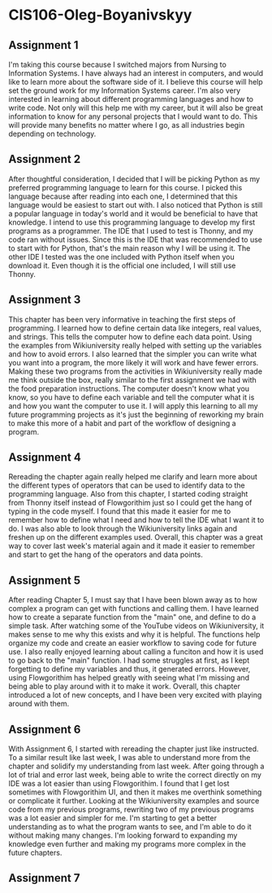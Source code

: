 # CIS106-Oleg-Boyanivskyy

## Assignment 1

I'm taking this course because I switched majors from Nursing to Information Systems. I have always had an interest in computers, and would like to learn more about the software side of it. I believe this course will help set the ground work for my Information Systems career. I'm also very interested in learning about different programming languages and how to write code. Not only will this help me with my career, but it will also be great information to know for any personal projects that I would want to do. This will provide many benefits no matter where I go, as all industries begin depending on technology.

## Assignment 2

After thoughtful consideration, I decided that I will be picking Python as my preferred programming language to learn for this course. I picked this language because after reading into each one, I determined that this language would be easiest to start out with. I also noticed that Python is still a popular language in today's world and it would be beneficial to have that knowledge. I intend to use this programming language to develop my first programs as a programmer. The IDE that I used to test is Thonny, and my code ran without issues. Since this is the IDE that was recommended to use to start with for Python, that's the main reason why I will be using it. The other IDE I tested was the one included with Python itself when you download it. Even though it is the official one included, I will still use Thonny.

## Assignment 3

This chapter has been very informative in teaching the first steps of programming. I learned how to define certain data like integers, real values, and strings. This tells the computer how to define each data point. Using the examples from Wikiuniversity really helped with setting up the variables and how to avoid errors. I also learned that the simpler you can write what you want into a program, the more likely it will work and have fewer errors. Making these two programs from the activities in Wikiuniversity really made me think outside the box, really similar to the first assignment we had with the food preparation instructions. The computer doesn't know what you know, so you have to define each variable and tell the computer what it is and how you want the computer to use it. I will apply this learning to all my future programming projects as it's just the beginning of reworking my brain to make this more of a habit and part of the workflow of designing a program.

## Assignment 4

Rereading the chapter again really helped me clarify and learn more about the different types of operators that can be used to identify data to the programming language. Also from this chapter, I started coding straight from Thonny itself instead of Flowgorithim just so I could get the hang of typing in the code myself. I found that this made it easier for me to remember how to define what I need and how to tell the IDE what I want it to do. I was also able to look through the Wikiuniversity links again and freshen up on the different examples used. Overall, this chapter was a great way to cover last week's material again and it made it easier to remember and start to get the hang of the operators and data points.

## Assignment 5

After reading Chapter 5, I must say that I have been blown away as to how complex a program can get with functions and calling them. I have learned how to create a separate function from the "main" one, and define to do a simple task. After watching some of the YouTube videos on Wikiuniversity, it makes sense to me why this exists and why it is helpful. The functions help organize my code and create an easier workflow to saving code for future use. I also really enjoyed learning about calling a funciton and how it is used to go back to the "main" function. I had some struggles at first, as I kept forgetting to define my variables and thus, it generated errors. However, using Flowgorithim has helped greatly with seeing what I'm missing and being able to play around with it to make it work. Overall, this chapter introduced a lot of new concepts, and I have been very excited with playing around with them.

## Assignment 6

With Assignment 6, I started with rereading the chapter just like instructed. To a similar result like last week, I was able to understand more from the chapter and solidify my understanding from last week. After going through a lot of trial and error last week, being able to write the correct directly on my IDE was a lot easier than using Flowgorithim. I found that I get lost sometimes with Flowgorithim UI, and then it makes me overthink something or complicate it further. Looking at the Wikiuniversity examples and source code from my previous programs, rewriting two of my previous programs was a lot easier and simpler for me. I'm starting to get a better understanding as to what the program wants to see, and I'm able to do it without making many changes. I'm looking forward to expanding my knowledge even further and making my programs more complex in the future chapters.

## Assignment 7

